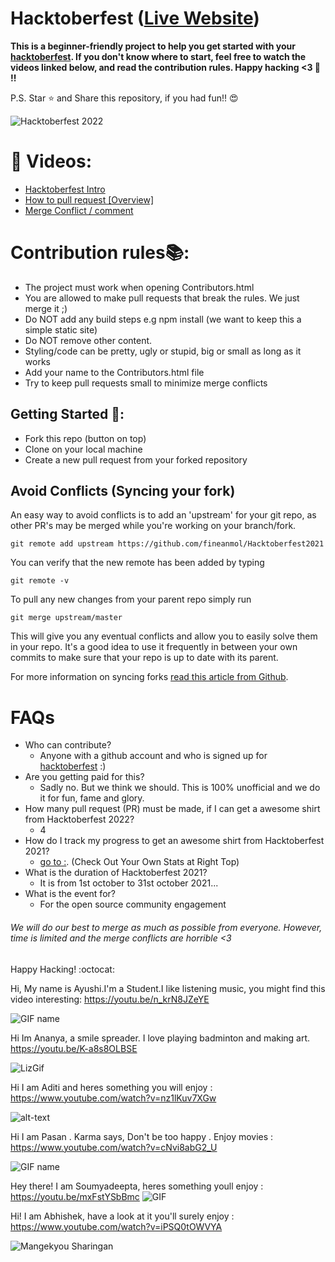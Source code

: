 # Hacktoberfest ([Live Website](https://hacktoberfest.digitalocean.com/))

**This is a beginner-friendly project to help you get started with your
[hacktoberfest](https://hacktoberfest.digitalocean.com/). If you don't
know where to start, feel free to watch the videos linked below, and
read the contribution rules. Happy hacking <3 💙 !!**

P.S. Star ⭐ and Share this repository, if you had fun!! 😍

![Hacktoberfest 2022](https://hacktoberfest.digitalocean.com/_nuxt/img/logo-hacktoberfest-full.f42e3b1.svg)


# 📌 Videos:

- [Hacktoberfest Intro](https://youtu.be/OsAFX_ZbgaE)
- [How to pull request [Overview]](https://youtu.be/DIj2q02gvKs)
- [Merge Conflict / comment](https://youtu.be/zOx5PJTY8CI)


# Contribution rules📚:

- The project must work when opening Contributors.html
- You are allowed to make pull requests that break the rules. We just merge it ;)
- Do NOT add any build steps e.g npm install (we want to keep this a simple static site)
- Do NOT remove other content.
- Styling/code can be pretty, ugly or stupid, big or small as long as it works
- Add your name to the Contributors.html file
- Try to keep pull requests small to minimize merge conflicts


## Getting Started 🤗:

- Fork this repo (button on top)
- Clone on your local machine
- Create a new pull request from your forked repository


## Avoid Conflicts (Syncing your fork)

An easy way to avoid conflicts is to add an 'upstream' for your git repo, as other PR's may be merged while you're working on your branch/fork.   

```terminal
git remote add upstream https://github.com/fineanmol/Hacktoberfest2021
```

You can verify that the new remote has been added by typing
```terminal
git remote -v
```

To pull any new changes from your parent repo simply run
```terminal
git merge upstream/master
```

This will give you any eventual conflicts and allow you to easily solve them in your repo. It's a good idea to use it frequently in between your own commits to make sure that your repo is up to date with its parent.

For more information on syncing forks [read this article from Github](https://help.github.com/articles/syncing-a-fork/).


# FAQs 

- Who can contribute?
  - Anyone with a github account and who is signed up for
[hacktoberfest](https://hacktoberfest.digitalocean.com/) :)
- Are you getting paid for this?
  - Sadly no. But we think we should. This is 100% unofficial and we do it for fun, fame and glory.
- How many pull request (PR) must be made, if I can get a awesome shirt from Hacktoberfest 2022?
  - 4
- How do I track my progress to get an awesome shirt from Hacktoberfest 2021?
  - [go to :](https://hacktoberfest.digitalocean.com/profile/). (Check Out Your Own Stats at Right Top)
- What is the duration of Hacktoberfest 2021?
  - It is from 1st october to 31st october 2021...
- What is the event for?
  - For the open source community engagement



###### *We will do our best to merge as much as possible from everyone. However, time is limited and the merge conflicts are horrible <3*


Happy Hacking! :octocat:

Hi, My name is Ayushi.I'm a Student.I like listening music, you might find this video interesting: https://youtu.be/n_krN8JZeYE

![GIF name](https://media.giphy.com/media/qugzlUdW5CkeI/giphy.gif)

Hi Im Ananya, a smile spreader. I love playing badminton and making art.  
https://youtu.be/K-a8s8OLBSE

![LizGif](https://media.giphy.com/media/CXEYAtdOvXXXO/giphy.gif)


Hi I am Aditi and heres something you will enjoy : https://www.youtube.com/watch?v=nz1lKuv7XGw

![alt-text](https://media.giphy.com/media/inyqrgp9o3NUA/giphy.gif)

Hi I am Pasan . Karma says, Don't be too happy . Enjoy movies : https://www.youtube.com/watch?v=cNvi8abG2_U

![GIF name](https://media.giphy.com/media/l3vR0iVsWTfVt8vo4/giphy.gif)

Hey there! I am Soumyadeepta, heres something youll enjoy : https://youtu.be/mxFstYSbBmc
![GIF](https://media.giphy.com/media/hsUG0ob8Rezq14kZg6/giphy.gif)

Hi! I am Abhishek, have a look at it you'll surely enjoy : https://www.youtube.com/watch?v=iPSQ0tOWVYA

![Mangekyou Sharingan](https://media.giphy.com/media/8Lc5xmvzRhlLy/giphy.gif)
